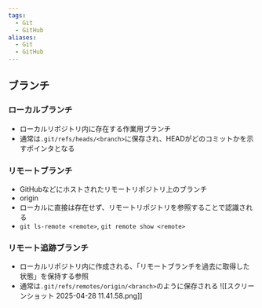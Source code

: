 ```yaml
---
tags:
  - Git
  - GitHub
aliases:
  - Git
  - GitHub
---
```

## ブランチ
### ローカルブランチ
- ローカルリポジトリ内に存在する作業用ブランチ
- 通常は`.git/refs/heads/<branch>`に保存され、HEADがどのコミットかを示すポインタとなる
### リモートブランチ
- GitHubなどにホストされたリモートリポジトリ上のブランチ
- origin
- ローカルに直接は存在せず、リモートリポジトリを参照することで認識される
- `git ls-remote <remote>`, `git remote show <remote>`
### リモート追跡ブランチ
- ローカルリポジトリ内に作成される、「リモートブランチを過去に取得した状態」を保持する参照
- 通常は`.git/refs/remotes/origin/<branch>`のように保存される
![[スクリーンショット 2025-04-28 11.41.58.png]]